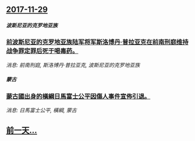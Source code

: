## [2017-11-29](/news/2017/11/29/index.md)

##### 波斯尼亚的克罗地亚族
### [前波斯尼亚的克罗地亚族陆军将军斯洛博丹·普拉亚克在前南刑庭维持战争罪定罪后死于喝毒药。 ](/news/2017/11/29/前波斯尼亚的克罗地亚族陆军将军斯洛博丹-普拉亚克在前南刑庭维持战争罪定罪后死于喝毒药.md)
_消息: 前南刑庭, 斯洛博丹·普拉亚克, 波斯尼亚的克罗地亚族_

##### 蒙古
### [蒙古國出身的橫綱日馬富士公平因傷人事件宣佈引退。](/news/2017/11/29/蒙古國出身的橫綱日馬富士公平因傷人事件宣佈引退.md)
_消息: 日馬富士公平, 橫綱, 蒙古_

## [前一天...](/news/2017/11/28/index.md)

